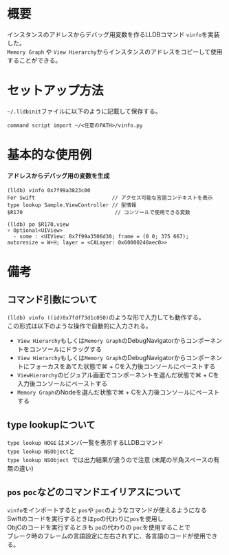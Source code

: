 #  概要
インスタンスのアドレスからデバッグ用変数を作るLLDBコマンド `vinfo`を実装した。  
`Memory Graph` や `View Hierarchy`からインスタンスのアドレスをコピーして使用することができる。  

# セットアップ方法
`~/.lldbinit`ファイルに以下のように記載して保存する。

```
command script import ~/<任意のPATH>/vinfo.py
```  

# 基本的な使用例
#### アドレスからデバッグ用の変数を生成
```
(lldb) vinfo 0x7f99a3823c00
For Swift                         // アクセス可能な言語コンテキストを表示
type lookup Sample.ViewController // 型情報
$R170   　　　　　　　　　　　　　　　  // コンソールで使用できる変数

(lldb) po $R170.view  
▿ Optional<UIView>   
  - some : <UIView: 0x7f99a3506d30; frame = (0 0; 375 667);    autoresize = W+H; layer = <CALayer: 0x60000240aec0>>    
```

# 備考
## コマンド引数について
`(lldb) vinfo ((id)0x7fdf73d1c050)`のような形で入力しても動作する。  
この形式は以下のような操作で自動的に入力される。   

* `View Hierarchy`もしくは`Memory Graph`のDebugNavigatorからコンポーネントをコンソールにドラッグする  
* `View Hierarchy`もしくは`Memory Graph`のDebugNavigatorからコンポーネントにフォーカスをあてた状態で⌘ + Cを入力後コンソールにペーストする  
* `ViewHierarchy`のビジュアル画面でコンポーネントを選んだ状態で⌘ + Cを入力後コンソールにペーストする  
* `Memory Graph`のNodeを選んだ状態で⌘ + Cを入力後コンソールにペーストする  

## type lookupについて
`type lookup HOGE` はメンバ一覧を表示するLLDBコマンド  
`type lookup NSObject`と　  
`type lookup NSObject `では出力結果が違うので注意  (末尾の半角スペースの有無の違い)

## `pos` `poc`などのコマンドエイリアスについて
 `vinfo`をインポートすると `pos`や  `poc`のようなコマンドが使えるようになる  
Swiftのコードを実行するときは`po`の代わりに`pos`を使用し  
ObjCのコードを実行するときも `po`の代わりの `poc`を使用することで  
ブレーク時のフレームの言語設定に左右されずに、各言語のコードが使用できる。  

